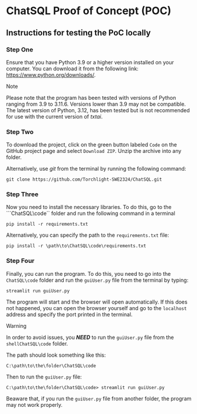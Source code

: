 # ChatSQL Proof of Concept (POC)

## Instructions for testing the PoC locally

### Step One

Ensure that you have Python 3.9 or a higher version installed on your computer. You can download it from the following link: <https://www.python.org/downloads/>.

> [!NOTE]
> Please note that the program has been tested with versions of Python ranging from 3.9 to 3.11.6. Versions lower than 3.9 may not be compatible.
> The latest version of Python, 3.12, has been tested but is not recommended for use with the current version of *txtai*.

### Step Two

To download the project, click on the green button labeled ```Code``` on the GitHub project page and select ```Download ZIP```. Unzip the archive into any folder.

Alternatively, use *git* from the terminal by running the following command:

```shell
git clone https://github.com/Torchlight-SWE2324/ChatSQL.git
```

### Step Three

Now you need to install the necessary libraries. To do this, go to the ```ChatSQL\code`` folder and run the following command in a terminal

```shell
pip install -r requirements.txt
```

Alternatively, you can specify the path to the ```requirements.txt``` file:

```shell
pip install -r \path\to\ChatSQL\code\requirements.txt
```

### Step Four

Finally, you can run the program. To do this, you need to go into the ```ChatSQL\code``` folder and run the ```guiUser.py``` file from the terminal by typing:

```shell
streamlit run guiUser.py
```

The program will start and the browser will open automatically. If this does not happened, you can open the browser yourself and go to the ```localhost``` address and specify the port printed in the terminal.

> [!WARNING]
> In order to avoid issues, you ***NEED*** to run the ```guiUser.py``` file from the ```shellChatSQL\code``` folder.
>
> The path should look something like this:
>
> ```shell
> C:\path\to\the\folder\ChatSQL\code
> ```
>
> Then to run the ```guiUser.py``` file:
>
> ```shell
> C:\path\to\the\folder\ChatSQL\code> streamlit run guiUser.py
> ```
>
> Beaware that, if you run the ```guiUser.py``` file from another folder, the program may not work properly.
